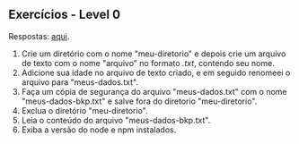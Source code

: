 ## Exercícios - Level 0

Respostas: [aqui](Respostas.md).

1. Crie um diretório com o nome "meu-diretorio" e depois crie um arquivo de texto com o nome "arquivo" no formato *.txt*, contendo seu nome.
2. Adicione sua idade no arquivo de texto criado, e em seguido renomeei o arquivo para "meus-dados.txt".
3. Faça um cópia de segurança do arquivo "meus-dados.txt" com o nome "meus-dados-bkp.txt" e salve fora do diretorio "meu-diretorio".
4. Exclua o diretório "meu-diretorio".
5. Leia o conteúdo do arquivo "meus-dados-bkp.txt".
6. Exiba a versão do node e npm instalados.